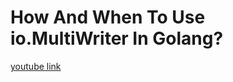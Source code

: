 # How And When To Use io.MultiWriter In Golang?
[youtube link](https://www.youtube.com/watch?v=g9tv-M-VCpU&list=PL0xRBLFXXsP7-0IVCmoo2FEWBrQzfH2l8&index=16)